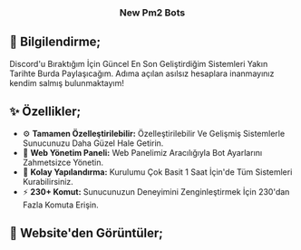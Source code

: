 <p align="center">
  <h3 align="center">New Pm2 Bots</h3>
</p>

## :tada: Bilgilendirme;

Discord'u Bıraktığım İçin Güncel En Son Geliştirdiğim Sistemleri Yakın Tarihte Burda Paylaşıcağım. Adıma açılan asılsız hesaplara inanmayınız kendim salmış bulunmaktayım!

## :sparkles: Özellikler;

- :gear: **Tamamen Özelleştirilebilir:** Özelleştirilebilir Ve Gelişmiş Sistemlerle Sunucunuzu Daha Güzel Hale Getirin.
- :star2: **Web Yönetim Paneli:** Web Panelimiz Aracılığıyla Bot Ayarlarını Zahmetsizce Yönetin.
- :pencil: **Kolay Yapılandırma:** Kurulumu Çok Basit 1 Saat İçin'de Tüm Sistemleri Kurabilirsiniz.
- :zap: **230+ Komut:** Sunucunuzun Deneyimini Zenginleştirmek İçin 230'dan Fazla Komuta Erişin.

## :safety_pin: Website'den Görüntüler;
